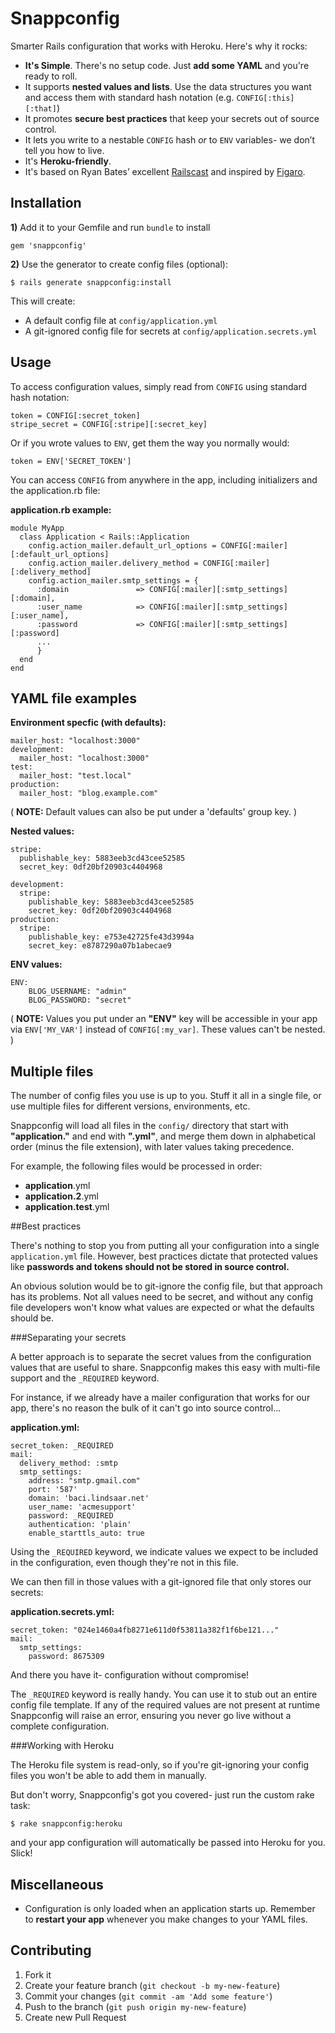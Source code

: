 # Snappconfig

Smarter Rails configuration that works with Heroku. Here's why it rocks:

- **It's Simple**. There's no setup code. Just **add some YAML** and you're ready to roll.
- It supports **nested values and lists**. Use the data structures you want and access them with standard hash notation (e.g. `CONFIG[:this][:that]`)
- It promotes **secure best practices** that keep your secrets out of source control.
- It lets you write to a nestable `CONFIG` hash *or* to  `ENV` variables- we don’t tell you how to live.
- It's **Heroku-friendly**.
- It's based on Ryan Bates’ excellent [Railscast](http://railscasts.com/episodes/85-yaml-configuration-revised) and inspired by [Figaro](https://github.com/laserlemon/figaro).

## Installation
  
  
  
**1)** Add it to your Gemfile and run `bundle` to install

    gem 'snappconfig'

**2)** Use the generator to create config files (optional):

    $ rails generate snappconfig:install

This will create:  

- A default config file at `config/application.yml`
- A git-ignored config file for secrets at `config/application.secrets.yml`




## Usage

To access configuration values, simply read from `CONFIG` using standard hash notation:

    token = CONFIG[:secret_token]
    stripe_secret = CONFIG[:stripe][:secret_key]
    
Or if you wrote values to `ENV`, get them the way you normally would:

    token = ENV['SECRET_TOKEN']

You can access `CONFIG` from anywhere in the app, including initializers and the application.rb file:

**application.rb example:**

    module MyApp
      class Application < Rails::Application
        config.action_mailer.default_url_options = CONFIG[:mailer][:default_url_options]
        config.action_mailer.delivery_method = CONFIG[:mailer][:delivery_method]
        config.action_mailer.smtp_settings = {
          :domain               => CONFIG[:mailer][:smtp_settings][:domain],
          :user_name            => CONFIG[:mailer][:smtp_settings][:user_name],
          :password             => CONFIG[:mailer][:smtp_settings][:password]
          ...
          }
      end
    end


## YAML file examples



**Environment specfic (with defaults):**

    mailer_host: "localhost:3000"
    development:
      mailer_host: "localhost:3000"
    test:
      mailer_host: "test.local"
    production:
      mailer_host: "blog.example.com"
( **NOTE:** Default values can also be put under a 'defaults' group key. )

**Nested values:**

    stripe: 
      publishable_key: 5883eeb3cd43cee52585
      secret_key: 0df20bf20903c4404968 
      
    development:
      stripe: 
        publishable_key: 5883eeb3cd43cee52585
        secret_key: 0df20bf20903c4404968      
    production:
      stripe: 
        publishable_key: e753e42725fe43d3994a
        secret_key: e8787290a07b1abecae9


**ENV values:**

    ENV: 
        BLOG_USERNAME: "admin"
        BLOG_PASSWORD: "secret"

( **NOTE:** Values you put under an **"ENV"** key will be accessible in your app via `ENV['MY_VAR']` instead of `CONFIG[:my_var]`. These values can't be nested. )  



## Multiple files

The number of config files you use is up to you. Stuff it all in a single file, or use multiple files for different versions, environments, etc.

Snappconfig will load all files in the `config/` directory that start with **"application."** and end with **".yml"**, and merge them down in alphabetical order (minus the file extension), with later values taking precedence.

For example, the following files would be processed in order:

- **application**.yml
- **application.2**.yml
- **application.test**.yml


<a name='best_practices'/>
##Best practices


There's nothing to stop you from putting all your configuration into a single `application.yml` file. However, best practices dictate that protected values like **passwords and tokens should not be stored in source control.** 

An obvious solution would be to git-ignore the config file, but that approach has its problems. Not all values need to be secret, and without any config file developers won't know what values are expected or what the defaults should be.

###Separating your secrets

A better approach is to separate the secret values from the configuration values that are useful to share. Snappconfig makes this easy with multi-file support and the `_REQUIRED` keyword.


For instance, if we already have a mailer configuration that works for our app, there's no reason the bulk of it can't go into source control...


**application.yml:**

    secret_token: _REQUIRED
    mail:
      delivery_method: :smtp
      smtp_settings:
        address: "smtp.gmail.com"
        port: '587'
        domain: 'baci.lindsaar.net'
        user_name: 'acmesupport'
        password: _REQUIRED
        authentication: 'plain'
        enable_starttls_auto: true

Using the `_REQUIRED` keyword, we indicate values we expect to be included in the configuration, even though they're not in this file. 

We can then fill in those values with a git-ignored file that only stores our secrets: 

**application.secrets.yml:**

    secret_token: "024e1460a4fb8271e611d0f53811a382f1f6be121..."
    mail:
      smtp_settings:
        password: 8675309

And there you have it- configuration without compromise!

The `_REQUIRED` keyword is really handy. You can use it to stub out an entire config file template. If any of the required values are not present at runtime Snappconfig will raise an error, ensuring you never go live without a complete configuration.

###Working with Heroku

The Heroku file system is read-only, so if you're git-ignoring your config files you won't be able to add them in manually.

But don't worry, Snappconfig's got you covered- just run the custom rake task:

    $ rake snappconfig:heroku

and your app configuration will automatically be passed into Heroku for you. Slick!

## Miscellaneous

- Configuration is only loaded when an application starts up. Remember to **restart your app** whenever you make changes to your YAML files.

## Contributing

1. Fork it
2. Create your feature branch (`git checkout -b my-new-feature`)
3. Commit your changes (`git commit -am 'Add some feature'`)
4. Push to the branch (`git push origin my-new-feature`)
5. Create new Pull Request
